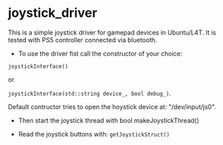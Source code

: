 # joystick_driver
This is a simple joystick driver for gamepad devices in Ubuntu/L4T. It is tested with PS5 controller connected via bluetooth.

- To use the driver fist call the constructor of your choice:

`joystickInterface()`

or

`joystickInterface(std::string device_, bool debug_)`.

Default contructor tries to open the hoystick device at: "/dev/input/js0".

- Then start the joystick thread with bool makeJoystickThread()

- Read the joystick buttons with: `getJoystickStruct()`

